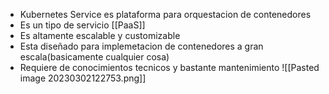 - Kubernetes Service es plataforma para orquestacion de contenedores
- Es un tipo de servicio [[PaaS]]
- Es altamente escalable y customizable
- Esta diseñado para implemetacion de contenedores a gran escala(basicamente cualquier cosa)
- Requiere de conocimientos tecnicos y bastante mantenimiento
![[Pasted image 20230302122753.png]]